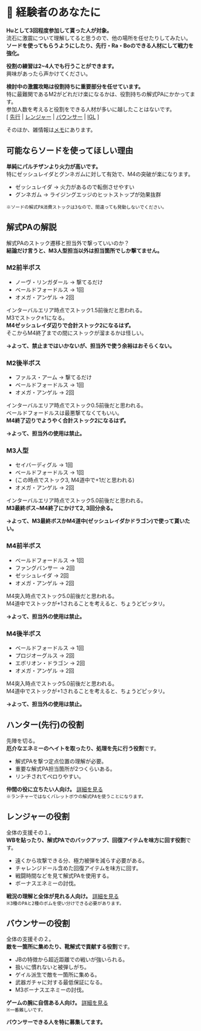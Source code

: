 # 🐓 経験者のあなたに
**Huとして3回程度参加して貰った人が対象。**  
流石に激震について理解してると思うので、他の場所を任せたりしてみたい。  
**ソードを使ってもらうようにしたり、先行・Ra・Boのできる人材にして戦力を強化。**  
  
**役割の練習は2~4人でも行うことができます。**  
興味があったら声かけてください。  
  
**検討中の激震攻略は役割持ちに重要部分を任せています。**  
特に最難関であるM2がどれだけ楽になるかは、役割持ちの解式PAにかかってます。  
参加人数を考えると役割をできる人材が多いに越したことはないです。  
[ [先行](./role/Hunter.md) | [レンジャー](./role/Ranger.md) | [バウンサー](./role/Bouncer.md) | [IGL](./role/IGL.md)  ]
  
そのほか、雑情報は[メモ](Note.md)にあります。

## 可能ならソードを使ってほしい理由
**単純にパルチザンより火力が高いです。**  
特にゼッシュレイダとグンネガムに対して有効で、M4の突破が楽になります。  
- ゼッシュレイダ → 火力があるので転倒させやすい
- グンネガム → ライジングエッジのヒットストップが効果抜群

`※ソードの解式PA消費ストックは3なので、間違っても発動しないでください。`  

## 解式PAの解説
解式PAのストック遷移と担当外で撃っていいのか？  
**結論だけ言うと、M3人型担当以外は担当箇所でしか撃てません。**  
### M2前半ボス
- ノーヴ・リンガダール → 撃てるだけ  
- ベールドフォードルス → 1回  
- オメガ・アンゲル → 2回  

インターバルエリア時点でストック1.5前後だと思われる。  
M3でストック±1になる。  
**M4ゼッシュレイダ辺りで合計ストック2になるはず。**  
そこからM4終了までの間にストックが溜まるかは怪しい。  
  
**→よって、禁止まではいかないが、担当外で使う余裕はおそらくない。**  

### M2後半ボス
- ファルス・アーム → 撃てるだけ  
- ベールドフォードルス → 1回  
- オメガ・アンゲル → 2回  

インターバルエリア時点でストック0.5前後だと思われる。  
ベールドフォードルスは最悪撃てなくてもいい。  
**M4終了辺りでようやく合計ストック2になるはず。**  
  
**→よって、担当外の使用は禁止。**  

### M3人型
- セイバーディグル → 1回  
- ベールドフォードルス → 1回
- (この時点でストック3, M4道中で+1だと思われる)  
- オメガ・アンゲル → 2回  

インターバルエリア時点でストック5.0前後だと思われる。  
**M3最終ボス~M4終了にかけて2, 3回分余る。**  

**→よって、M3最終ボスかM4道中(ゼッシュレイダかドラゴン)で使って貰いたい。**  

### M4前半ボス
- ベールドフォードルス → 1回
- ファングバンサー → 2回  
- ゼッシュレイダ → 2回  
- オメガ・アンゲル → 2回  

M4突入時点でストック5.0前後だと思われる。  
M4道中でストックが+1されることを考えると、ちょうどピッタリ。  
  
**→よって、担当外の使用は禁止。**    

### M4後半ボス
- ベールドフォードルス → 1回
- プロジオーグルス → 2回  
- エボリオン・ドラゴン → 2回  
- オメガ・アンゲル → 2回  

M4突入時点でストック5.0前後だと思われる。  
M4道中でストックが+1されることを考えると、ちょうどピッタリ。  
  
**→よって、担当外の使用は禁止。**  

## ハンター(先行)の役割
先陣を切る。  
**厄介なエネミーのヘイトを取ったり、処理を先に行う役割**です。  
- 解式PAを撃つ定点位置の理解が必要。  
- 重要な解式PA担当箇所が2つくらいある。
- リンチされてペロりやすい。  

**仲間の役に立ちたい人向け。** [詳細を見る](./role/Hunter.md)  
`※ランチャーではなくバレットボウの解式PAを使うことになります。`  

## レンジャーの役割
全体の支援その１。   
**WBを貼ったり、解式PAでのバックアップ、回復アイテムを味方に回す役割**です。  
- 遠くから攻撃できる分、極力被弾を減らす必要がある。  
- チャレンジドール含めた回復アイテムを味方に回す。  
- 戦闘時間などを見て解式PAを使用する。  
- ボーナスエネミーの討伐。  

**戦況の理解と全体が見れる人向け。** [詳細を見る](./role/Ranger.md)  
`※3種のPAと2種のボムを使い分けできる必要があります。`  

## バウンサーの役割
全体の支援その２。  
**敵を一箇所に集めたり、靴解式で貢献する役割**です。  
- JBの特徴から超近距離での戦いが強いられる。
- 扱いに慣れないと被弾しがち。
- ゲイル派生で敵を一箇所に集める。  
- 武器ガチャに対する最低保証になる。  
- M3ボーナスエネミーの討伐。  

**ゲームの腕に自信ある人向け。** [詳細を見る](./role/Bouncer.md)  
`※一番難しいです。`  

**バウンサーできる人を特に募集してます。**  
